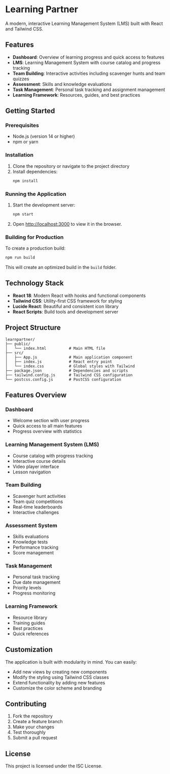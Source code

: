 # Learning Partner

A modern, interactive Learning Management System (LMS) built with React and Tailwind CSS.

## Features

- **Dashboard**: Overview of learning progress and quick access to features
- **LMS**: Learning Management System with course catalog and progress tracking
- **Team Building**: Interactive activities including scavenger hunts and team quizzes
- **Assessment**: Skills and knowledge evaluations
- **Task Management**: Personal task tracking and assignment management
- **Learning Framework**: Resources, guides, and best practices

## Getting Started

### Prerequisites

- Node.js (version 14 or higher)
- npm or yarn

### Installation

1. Clone the repository or navigate to the project directory
2. Install dependencies:
   ```bash
   npm install
   ```

### Running the Application

1. Start the development server:
   ```bash
   npm start
   ```

2. Open [http://localhost:3000](http://localhost:3000) to view it in the browser.

### Building for Production

To create a production build:

```bash
npm run build
```

This will create an optimized build in the `build` folder.

## Technology Stack

- **React 18**: Modern React with hooks and functional components
- **Tailwind CSS**: Utility-first CSS framework for styling
- **Lucide React**: Beautiful and consistent icon library
- **React Scripts**: Build tools and development server

## Project Structure

```
learnpartner/
├── public/
│   └── index.html          # Main HTML file
├── src/
│   ├── App.js              # Main application component
│   ├── index.js            # React entry point
│   └── index.css           # Global styles with Tailwind
├── package.json            # Dependencies and scripts
├── tailwind.config.js      # Tailwind CSS configuration
└── postcss.config.js       # PostCSS configuration
```

## Features Overview

### Dashboard
- Welcome section with user progress
- Quick access to all main features
- Progress overview with statistics

### Learning Management System (LMS)
- Course catalog with progress tracking
- Interactive course details
- Video player interface
- Lesson navigation

### Team Building
- Scavenger hunt activities
- Team quiz competitions
- Real-time leaderboards
- Interactive challenges

### Assessment System
- Skills evaluations
- Knowledge tests
- Performance tracking
- Score management

### Task Management
- Personal task tracking
- Due date management
- Priority levels
- Progress monitoring

### Learning Framework
- Resource library
- Training guides
- Best practices
- Quick references

## Customization

The application is built with modularity in mind. You can easily:

- Add new views by creating new components
- Modify the styling using Tailwind CSS classes
- Extend functionality by adding new features
- Customize the color scheme and branding

## Contributing

1. Fork the repository
2. Create a feature branch
3. Make your changes
4. Test thoroughly
5. Submit a pull request

## License

This project is licensed under the ISC License. 